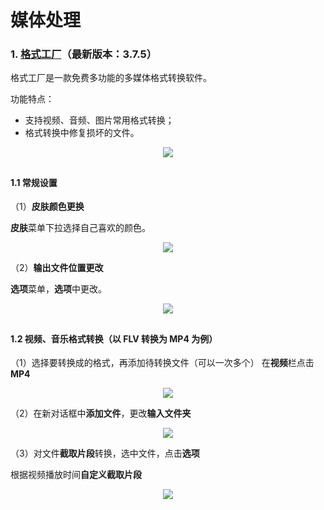 # 媒体处理

### 1. [格式工厂](http://www.pcgeshi.com/)（最新版本：3.7.5）

格式工厂是一款免费多功能的多媒体格式转换软件。

功能特点：

* 支持视频、音频、图片常用格式转换；
* 格式转换中修复损坏的文件。
<div style="text-align:center">
<img src="https://40.media.tumblr.com/8fe8d2544746f729962b25a55e4b3048/tumblr_nw3yt3FT0l1uft3xho1_1280.png"/>
</div>

## 

#### 1.1 常规设置
（1）**皮肤颜色更换**

**皮肤**菜单下拉选择自己喜欢的颜色。
<div style="text-align:center">
<img src="https://41.media.tumblr.com/fb1d568067bc313c19b7ce781a245edd/tumblr_nw3yt3FT0l1uft3xho2_1280.png"/>
</div>

（2）**输出文件位置更改**

**选项**菜单，**选项**中更改。
<div style="text-align:center">
<img src="https://41.media.tumblr.com/1d725a291a6fe9c244833b1150755421/tumblr_nw3yt3FT0l1uft3xho3_r1_1280.png"/>
</div>

## 

#### 1.2 视频、音乐格式转换（以 FLV 转换为 MP4 为例）

（1）选择要转换成的格式，再添加待转换文件（可以一次多个）
在**视频**栏点击 **MP4**
<div style="text-align:center">
<img src="https://41.media.tumblr.com/4345dfabbc8b8906fdb691e483534262/tumblr_nw3yt3FT0l1uft3xho4_400.png"/>
</div>

（2）在新对话框中**添加文件**，更改**输入文件夹**
<div style="text-align:center">
<img src="https://40.media.tumblr.com/0574d5d603cbe870c9f09184c1048cfb/tumblr_nw3yt3FT0l1uft3xho7_1280.png"/>
</div>

（3）对文件**截取片段**转换，选中文件，点击**选项**

根据视频播放时间**自定义截取片段**
<div style="text-align:center">
<img src="https://41.media.tumblr.com/363902d483c3e558ed10286e37c388fd/tumblr_nw3yt3FT0l1uft3xho5_1280.png"/>
</div>


